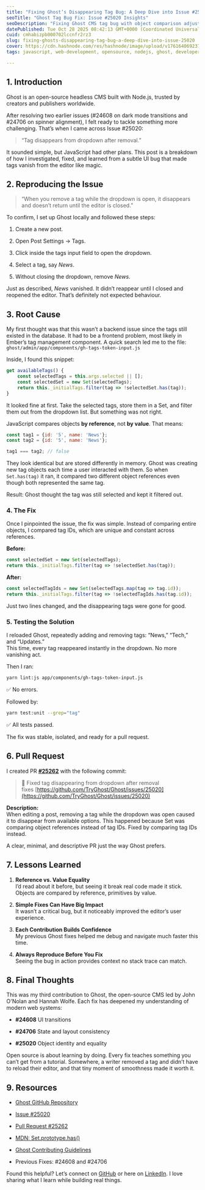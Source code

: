 ```yaml
---
title: "Fixing Ghost’s Disappearing Tag Bug: A Deep Dive into Issue #25020"
seoTitle: "Ghost Tag Bug Fix: Issue #25020 Insights"
seoDescription: "Fixing Ghost CMS tag bug with object comparison adjustment. Dive into the issue's analysis, resolution, and testing for seamless user experience"
datePublished: Tue Oct 28 2025 08:42:13 GMT+0000 (Coordinated Universal Time)
cuid: cmhabizpb000702lccnfr2rz3
slug: fixing-ghosts-disappearing-tag-bug-a-deep-dive-into-issue-25020
cover: https://cdn.hashnode.com/res/hashnode/image/upload/v1761640692376/77c7f027-6c30-4494-9b9a-bd2e35d0ae49.png
tags: javascript, web-development, opensource, nodejs, ghost, developer, cms, coding, career, technical-writing-1, open-source-community, open-source

---
```


## 1\. Introduction

Ghost is an open-source headless CMS built with Node.js, trusted by creators and publishers worldwide.

After resolving two earlier issues (#24608 on dark mode transitions and #24706 on spinner alignment), I felt ready to tackle something more challenging. That’s when I came across Issue #25020:

> “Tag disappears from dropdown after removal.”

It sounded simple, but JavaScript had other plans. This post is a breakdown of how I investigated, fixed, and learned from a subtle UI bug that made tags vanish from the editor like magic.

## 2\. Reproducing the Issue

> “When you remove a tag while the dropdown is open, it disappears and doesn’t return until the editor is closed.”

To confirm, I set up Ghost locally and followed these steps:

1. Create a new post.
    
2. Open Post Settings → Tags.
    
3. Click inside the tags input field to open the dropdown.
    
4. Select a tag, say *News*.
    
5. Without closing the dropdown, remove *News*.
    

Just as described, *News* vanished. It didn’t reappear until I closed and reopened the editor. That’s definitely not expected behaviour.

## 3\. Root Cause

My first thought was that this wasn’t a backend issue since the tags still existed in the database. It had to be a frontend problem, most likely in Ember’s tag management component. A quick search led me to the file:  
`ghost/admin/app/components/gh-tags-token-input.js`

Inside, I found this snippet:

```js
get availableTags() {
    const selectedTags = this.args.selected || [];
    const selectedSet = new Set(selectedTags);
    return this._initialTags.filter(tag => !selectedSet.has(tag));
}
```

It looked fine at first. Take the selected tags, store them in a Set, and filter them out from the dropdown list. But something was not right.

JavaScript compares objects **by reference**, not **by value**. That means:

```js
const tag1 = {id: '5', name: 'News'};
const tag2 = {id: '5', name: 'News'};

tag1 === tag2; // false
```

They look identical but are stored differently in memory. Ghost was creating new tag objects each time a user interacted with them. So when `Set.has(tag)` it ran, it compared two different object references even though both represented the same tag.

Result: Ghost thought the tag was still selected and kept it filtered out.

### 4\. The Fix

Once I pinpointed the issue, the fix was simple. Instead of comparing entire objects, I compared tag IDs, which are unique and constant across references.

**Before:**

```js
const selectedSet = new Set(selectedTags);
return this._initialTags.filter(tag => !selectedSet.has(tag));
```

**After:**

```js
const selectedTagIds = new Set(selectedTags.map(tag => tag.id));
return this._initialTags.filter(tag => !selectedTagIds.has(tag.id));
```

Just two lines changed, and the disappearing tags were gone for good.

### 5\. Testing the Solution

I reloaded Ghost, repeatedly adding and removing tags: “News,” “Tech,” and “Updates.”  
This time, every tag reappeared instantly in the dropdown. No more vanishing act.

Then I ran:

```bash
yarn lint:js app/components/gh-tags-token-input.js
```

✅ No errors.

Followed by:

```bash
yarn test:unit --grep="tag"
```

✅ All tests passed.

The fix was stable, isolated, and ready for a pull request.

## 6\. Pull Request

I created PR [**#25262**](https://github.com/TryGhost/Ghost/pull/25262) with the following commit:

> 🐛 Fixed tag disappearing from dropdown after removal  
> fixes [https://github.com/TryGhost/Ghost/issues/25020](https://github.com/TryGhost/Ghost/issues/25020)

**Description:**  
When editing a post, removing a tag while the dropdown was open caused it to disappear from available options. This happened because Set was comparing object references instead of tag IDs. Fixed by comparing tag IDs instead.

A clear, minimal, and descriptive PR just the way Ghost prefers.

## 7\. Lessons Learned

1. **Reference vs. Value Equality**  
    I’d read about it before, but seeing it break real code made it stick. Objects are compared by reference, primitives by value.
    
2. **Simple Fixes Can Have Big Impact**  
    It wasn’t a critical bug, but it noticeably improved the editor’s user experience.
    
3. **Each Contribution Builds Confidence**  
    My previous Ghost fixes helped me debug and navigate much faster this time.
    
4. **Always Reproduce Before You Fix**  
    Seeing the bug in action provides context no stack trace can match.
    

## 8\. Final Thoughts

This was my third contribution to Ghost, the open-source CMS led by John O'Nolan and Hannah Wolfe. Each fix has deepened my understanding of modern web systems:

* **#24608** UI transitions
    
* **#24706** State and layout consistency
    
* **#25020** Object identity and equality
    

Open source is about learning by doing. Every fix teaches something you can’t get from a tutorial. Somewhere, a writer removed a tag and didn’t have to reload their editor, and that tiny moment of smoothness made it worth it.

## 9\. Resources

* [Ghost GitHub Repository](https://github.com/TryGhost/Ghost)
    
* [Issue #25020](https://github.com/TryGhost/Ghost/issues/25020)
    
* [Pull Request #25262](https://github.com/TryGhost/Ghost/pull/25262)
    
* [MDN: Set.prototype.has()](https://developer.mozilla.org/en-US/docs/Web/JavaScript/Reference/Global_Objects/Set/has)
    
* [Ghost Contributing Guidelines](https://ghost.org/docs/contributing/)
    
* Previous Fixes: #24608 and #24706
    

Found this helpful? Let’s connect on [GitHub](https://github.com/abdultalha0862) or here on [LinkedIn](https://www.linkedin.com/in/abdul-talha/). I love sharing what I learn while building real things.